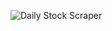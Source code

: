![Daily Stock Scraper](https://github.com/Kalzangdorjelama/NEPSE-Datasets/actions/workflows/scraper.yml/badge.svg)